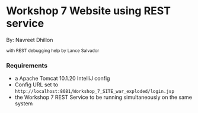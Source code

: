 # Workshop 7 Website using REST service

By: Navreet Dhillon 

<sub> with REST debugging help by Lance Salvador </sub>

### Requirements
- a Apache Tomcat 10.1.20 IntelliJ config
- Config URL set to `http://localhost:8081/Workshop_7_SITE_war_exploded/login.jsp`
- the Workshop 7 REST Service to be running simultaneously on the same system
